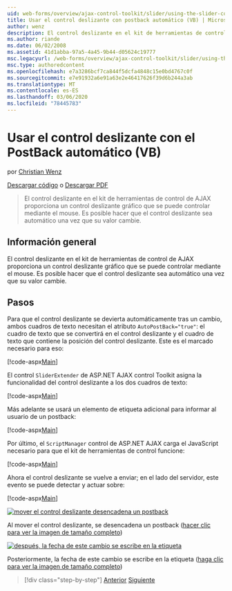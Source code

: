```yaml
---
uid: web-forms/overview/ajax-control-toolkit/slider/using-the-slider-control-with-auto-postback-vb
title: Usar el control deslizante con postback automático (VB) | Microsoft Docs
author: wenz
description: El control deslizante en el kit de herramientas de control de AJAX proporciona un control deslizante gráfico que se puede controlar mediante el mouse. Es posible hacer que el control deslizante AUTOPOST...
ms.author: riande
ms.date: 06/02/2008
ms.assetid: 41d1abba-97a5-4a45-9b44-d05624c19777
msc.legacyurl: /web-forms/overview/ajax-control-toolkit/slider/using-the-slider-control-with-auto-postback-vb
msc.type: authoredcontent
ms.openlocfilehash: e7a3286bcf7ca844f5dcfa4848c15e0bd4767c0f
ms.sourcegitcommit: e7e91932a6e91a63e2e46417626f39d6b244a3ab
ms.translationtype: MT
ms.contentlocale: es-ES
ms.lasthandoff: 03/06/2020
ms.locfileid: "78445783"
---
```

# <a name="using-the-slider-control-with-auto-postback-vb"></a>Usar el control deslizante con el PostBack automático (VB)

por [Christian Wenz](https://github.com/wenz)

[Descargar código](https://download.microsoft.com/download/9/3/f/93f8daea-bebd-4821-833b-95205389c7d0/Slider1.vb.zip) o [Descargar PDF](https://download.microsoft.com/download/b/6/a/b6ae89ee-df69-4c87-9bfb-ad1eb2b23373/slider1VB.pdf)

> El control deslizante en el kit de herramientas de control de AJAX proporciona un control deslizante gráfico que se puede controlar mediante el mouse. Es posible hacer que el control deslizante sea automático una vez que su valor cambie.

## <a name="overview"></a>Información general

El control deslizante en el kit de herramientas de control de AJAX proporciona un control deslizante gráfico que se puede controlar mediante el mouse. Es posible hacer que el control deslizante sea automático una vez que su valor cambie.

## <a name="steps"></a>Pasos

Para que el control deslizante se devierta automáticamente tras un cambio, ambos cuadros de texto necesitan el atributo `AutoPostBack="true"`: el cuadro de texto que se convertirá en el control deslizante y el cuadro de texto que contiene la posición del control deslizante. Este es el marcado necesario para eso:

[!code-aspx[Main](using-the-slider-control-with-auto-postback-vb/samples/sample1.aspx)]

El control `SliderExtender` de ASP.NET AJAX control Toolkit asigna la funcionalidad del control deslizante a los dos cuadros de texto:

[!code-aspx[Main](using-the-slider-control-with-auto-postback-vb/samples/sample2.aspx)]

Más adelante se usará un elemento de etiqueta adicional para informar al usuario de un postback:

[!code-aspx[Main](using-the-slider-control-with-auto-postback-vb/samples/sample3.aspx)]

Por último, el `ScriptManager` control de ASP.NET AJAX carga el JavaScript necesario para que el kit de herramientas de control funcione:

[!code-aspx[Main](using-the-slider-control-with-auto-postback-vb/samples/sample4.aspx)]

Ahora el control deslizante se vuelve a enviar; en el lado del servidor, este evento se puede detectar y actuar sobre:

[!code-aspx[Main](using-the-slider-control-with-auto-postback-vb/samples/sample5.aspx)]

[![mover el control deslizante desencadena un postback](using-the-slider-control-with-auto-postback-vb/_static/image2.png)](using-the-slider-control-with-auto-postback-vb/_static/image1.png)

Al mover el control deslizante, se desencadena un postback ([hacer clic para ver la imagen de tamaño completo](using-the-slider-control-with-auto-postback-vb/_static/image3.png))

[![después, la fecha de este cambio se escribe en la etiqueta](using-the-slider-control-with-auto-postback-vb/_static/image5.png)](using-the-slider-control-with-auto-postback-vb/_static/image4.png)

Posteriormente, la fecha de este cambio se escribe en la etiqueta ([haga clic para ver la imagen de tamaño completo](using-the-slider-control-with-auto-postback-vb/_static/image6.png))

> [!div class="step-by-step"]
> [Anterior](databinding-the-slider-control-cs.md)
> [Siguiente](databinding-the-slider-control-vb.md)
